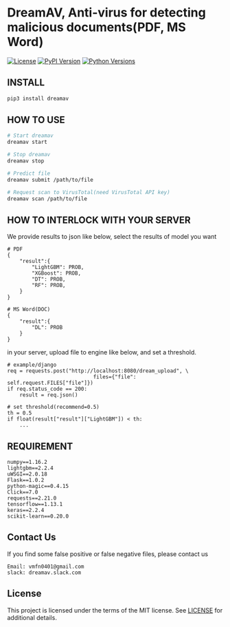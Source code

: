 # DreamAV, Anti-virus for detecting malicious documents(PDF, MS Word)

[![License](https://img.shields.io/badge/License-MIT-blue.svg)](https://github.com/kookmin-sw/2019-cap1-2019_8/blob/master/LICENSE)
[![PyPI Version](https://img.shields.io/badge/pypi-v0.2.5-blue.svg)](https://pypi.org/project/dreamav/)
[![Python Versions](https://img.shields.io/badge/python-3.6-blue.svg)](https://pypi.org/project/lightgbm)


## INSTALL

```bash
pip3 install dreamav
```

## HOW TO USE
```bash
# Start dreamav 
dreamav start

# Stop dreamav
dreamav stop

# Predict file
dreamav submit /path/to/file 

# Request scan to VirusTotal(need VirusTotal API key)
dreamav scan /path/to/file
```

## HOW TO INTERLOCK WITH YOUR SERVER
We provide results to json like below, select the results of model you want  
```buildoutcfg
# PDF
{
    "result":{
        "LightGBM": PROB,
        "XGBoost": PROB,
        "DT": PROB,
        "RF": PROB,
    }
}

# MS Word(DOC)
{
    "result":{
        "DL": PROB
    }
}
```
in your server, upload file to engine like below, and set a threshold.
```buildoutcfg
# example/django
req = requests.post("http://localhost:8080/dream_upload", \
                            files={"file": self.request.FILES["file"]})
if req.status_code == 200:
    result = req.json()

# set threshold(recommend=0.5)
th = 0.5    
if float(result["result"]["LightGBM"]) < th:
    ...
```

## REQUIREMENT
```
numpy==1.16.2
lightgbm==2.2.4
uWSGI==2.0.18
Flask==1.0.2
python-magic==0.4.15
Click==7.0
requests==2.21.0
tensorflow==1.13.1
keras==2.2.4
scikit-learn==0.20.0
```

## Contact Us
If you find some false positive or false negative files, please contact us
```buildoutcfg
Email: vmfn0401@gmail.com
slack: dreamav.slack.com
```

## License
This project is licensed under the terms of the MIT license. See [LICENSE](https://github.com/kookmin-sw/2019-cap1-2019_8/blob/master/LICENSE) for additional details.